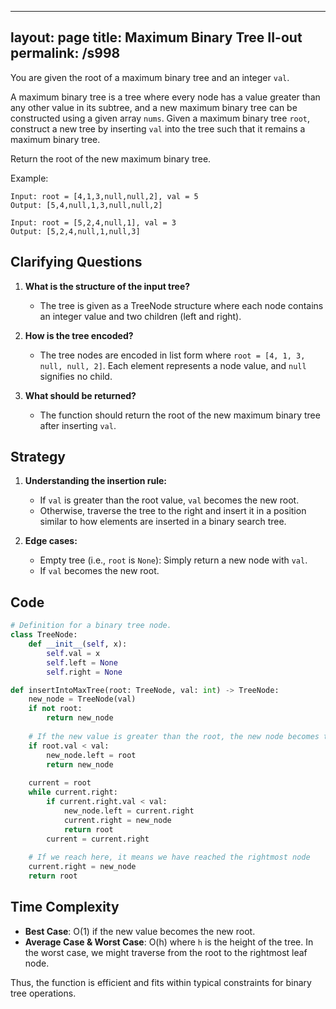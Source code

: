 
---
layout: page
title:  Maximum Binary Tree II-out
permalink: /s998
---

You are given the root of a maximum binary tree and an integer `val`.

A maximum binary tree is a tree where every node has a value greater than any other value in its subtree, and a new maximum binary tree can be constructed using a given array `nums`. Given a maximum binary tree `root`, construct a new tree by inserting `val` into the tree such that it remains a maximum binary tree.

Return the root of the new maximum binary tree.

Example:
```
Input: root = [4,1,3,null,null,2], val = 5
Output: [5,4,null,1,3,null,null,2]

Input: root = [5,2,4,null,1], val = 3
Output: [5,2,4,null,1,null,3]
```

## Clarifying Questions

1. **What is the structure of the input tree?**
   - The tree is given as a TreeNode structure where each node contains an integer value and two children (left and right).

2. **How is the tree encoded?**
   - The tree nodes are encoded in list form where `root = [4, 1, 3, null, null, 2]`. Each element represents a node value, and `null` signifies no child.

3. **What should be returned?**
   - The function should return the root of the new maximum binary tree after inserting `val`.

## Strategy

1. **Understanding the insertion rule:** 
   - If `val` is greater than the root value, `val` becomes the new root.
   - Otherwise, traverse the tree to the right and insert it in a position similar to how elements are inserted in a binary search tree.

2. **Edge cases:**
   - Empty tree (i.e., `root` is `None`): Simply return a new node with `val`.
   - If `val` becomes the new root.

## Code

```python
# Definition for a binary tree node.
class TreeNode:
    def __init__(self, x):
        self.val = x
        self.left = None
        self.right = None

def insertIntoMaxTree(root: TreeNode, val: int) -> TreeNode:
    new_node = TreeNode(val)
    if not root:
        return new_node
        
    # If the new value is greater than the root, the new node becomes the root
    if root.val < val:
        new_node.left = root
        return new_node
    
    current = root
    while current.right:
        if current.right.val < val:
            new_node.left = current.right
            current.right = new_node
            return root
        current = current.right
        
    # If we reach here, it means we have reached the rightmost node
    current.right = new_node
    return root
```

## Time Complexity

- **Best Case**: O(1) if the new value becomes the new root.
- **Average Case & Worst Case**: O(h) where `h` is the height of the tree. In the worst case, we might traverse from the root to the rightmost leaf node.

Thus, the function is efficient and fits within typical constraints for binary tree operations.